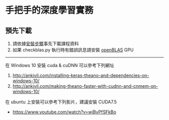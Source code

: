手把手的深度學習實務
======
預先下載
------
1. 請依據[安裝步驟](https://github.com/chihfanhsu/dnn_hand_by_hand/blob/master/cnn_preDL.pdf)事先下載課程資料
2. 如果 checkblas.py 執行時有錯誤訊息請安裝 [openBLAS](https://github.com/chihfanhsu/dnn_hand_by_hand/blob/master/openblas_install.pdf)
GPU
------
在 Windows 10 安裝 cuda & cuDNN 可以參考下列網址
1. http://ankivil.com/installing-keras-theano-and-dependencies-on-windows-10/
2. http://ankivil.com/making-theano-faster-with-cudnn-and-cnmem-on-windows-10/

在 ubuntu 上安裝可以參考下列影片，建議安裝 CUDA7.5
* https://www.youtube.com/watch?v=wjByPfSFkBo
